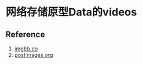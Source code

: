 # 网络存储原型Data的videos



## Reference

1. [imgbb.co](https://imgbb.com/)
2. [postimages.org](https://postimages.org/)



